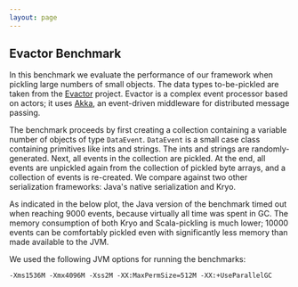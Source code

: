 ```yaml
---
layout: page
---
```


## Evactor Benchmark

In this benchmark we evaluate the performance of our framework when
pickling large numbers of small objects. The data types to-be-pickled
are taken from the [Evactor](https://github.com/aorwall/evactor)
project. Evactor is a complex event processor based on actors; it uses
[Akka](http://akka.io/), an event-driven middleware for distributed
message passing.

The benchmark proceeds by first creating a collection containing a
variable number of objects of type `DataEvent`. `DataEvent` is a small
case class containing primitives like ints and strings. The ints and
strings are randomly-generated. Next, all events in the collection are
pickled. At the end, all events are unpickled again from the
collection of pickled byte arrays, and a collection of events is
re-created. We compare against two other serialization frameworks:
Java's native serialization and Kryo.

As indicated in the below plot, the Java version of the benchmark
timed out when reaching 9000 events, because virtually all time was
spent in GC. The memory consumption of both Kryo and Scala-pickling is
much lower; 10000 events can be comfortably pickled even with
significantly less memory than made available to the JVM.

We used the following JVM options for running the benchmarks:

    -Xms1536M -Xmx4096M -Xss2M -XX:MaxPermSize=512M -XX:+UseParallelGC

<div id="EvactorBenchPlot"></div>

<script type="text/javascript">
$(document).ready(function() {
  linePlot("EvactorBenchData.tsv", "#EvactorBenchPlot", 1000, 10000);
});
</script>
